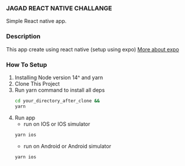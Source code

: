 ### JAGAD REACT NATIVE CHALLANGE

Simple React native app.

### Description
This app create using react native (setup using expo) [More about expo](https://docs.expo.dev/)


### How To Setup
1. Installing Node version 14^ and yarn
2. Clone This Project
3. Run yarn command to install all deps
    ```bash
    cd your_directory_after_clone &&
    yarn
    ```
4. Run app
    - run on IOS or IOS simulator
    ```bash
    yarn ios
    ```
    - run on Android or Android simulator
    ```bash
    yarn ios
    ``` 
